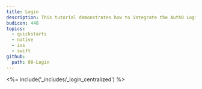 ```yaml
---
title: Login
description: This tutorial demonstrates how to integrate the Auth0 Login in your iOS Swift project to present a hosted Lock page.
budicon: 448
topics:
  - quickstarts
  - native
  - ios
  - swift
github:
  path: 00-Login
---
```


<%= include('_includes/_login_centralized') %>